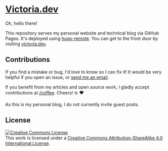 # [Victoria.dev](https://victoria.dev)

Oh, hello there!

This repository serves my personal website and technical blog via GitHub Pages. It's deployed using [hugo-remote](https://github.com/victoriadrake/hugo-remote). You can get to the front door by visiting [victoria.dev](https://victoria.dev).

## Contributions

If you find a mistake or bug, I'd love to know so I can fix it! It would be very helpful if you open an issue, or [send me an email](mailto:hello@victoria.dev).

If you benefit from my articles and open source work, I gladly accept contributions at [/coffee](https://victoria.dev/coffee). Cheers! ☕ ❤️

As this is my personal blog, I do not currently invite guest posts.

## License

<a rel="license" href="http://creativecommons.org/licenses/by-sa/4.0/"><img alt="Creative Commons License" style="border-width:0" src="https://i.creativecommons.org/l/by-sa/4.0/88x31.png" /></a><br />This work is licensed under a <a rel="license" href="http://creativecommons.org/licenses/by-sa/4.0/">Creative Commons Attribution-ShareAlike 4.0 International License</a>.
